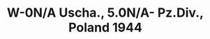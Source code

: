 ---
layout: product
title: "W-0N/A Uscha., 5.0N/A- Pz.Div., Poland 1944"
price: "TBA" 
desc: "Maketa"
img_path: "/assets/img/RDM35005.jpg"
brand: "N/A"
available: false
special_offer: false
new: false
soon: false
cat: "010000"
subcat: "013100"
subsubcat: "0N/A"
sifra: "RDM35005"
---